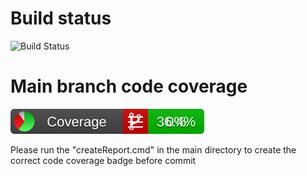 # Build status
![Build Status](https://github.com/Academy-Developers-NORAM/art-store-back-end/actions/workflows/dotnet.yml/badge.svg)
# Main branch code coverage
![Code Coverage](https://raw.githubusercontent.com/Academy-Developers-NORAM/art-store-back-end/main/reports/badge_combined.svg)

Please run the "createReport.cmd" in the main directory to create the correct code coverage badge before commit